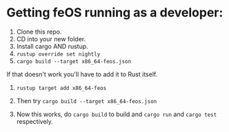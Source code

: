 # Getting feOS running as a developer:
1. Clone this repo.
2. CD into your new folder.
3. Install cargo AND rustup.
4. `rustup override set nightly`
5. `cargo build --target x86_64-feos.json`

If that doesn't work you'll have to add it to Rust itself.
1. `rustup target add x86_64-feos`
2. Then try `cargo build --target x86_64-feos.json`

6. Now this works, do `cargo build` to build and `cargo run` and `cargo test` respectively.
